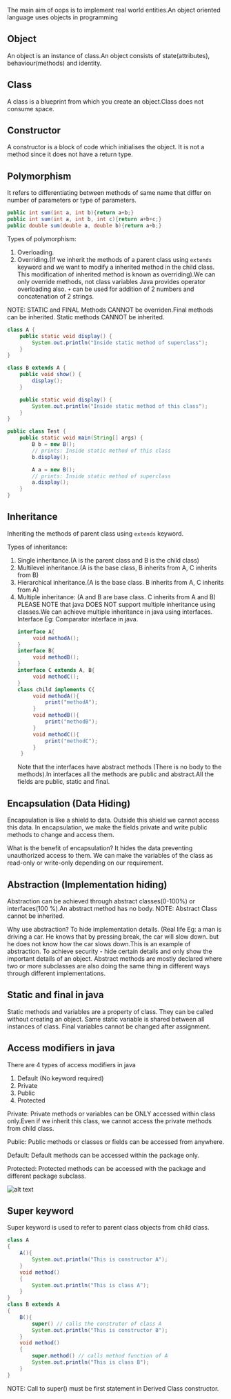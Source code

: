 The main aim of oops is to implement real world entities.An object oriented language uses objects in programming
## Object
An object is an instance of class.An object consists of state(attributes), behaviour(methods) and identity.
## Class
A class is a blueprint from which you create an object.Class does not consume space.
## Constructor
A constructor is a block of code which initialises the object. It is not a method since it does not have a return type. 

## Polymorphism
It refers to differentiating between methods of same name that differ on number of parameters or type of parameters.
```java
public int sum(int a, int b){return a+b;}
public int sum(int a, int b, int c){return a+b+c;}
public double sum(double a, double b){return a+b;}
```
Types of polymorphism:
1) Overloading.
2) Overriding.(If we inherit the methods of a parent class using `extends` keyword and we want to modify a inherited method in the child class. This modification of inherited method is known as overriding).We can only override methods, not class variables
Java provides operator overloading also. `+` can be used for addition of 2 numbers and concatenation of 2 strings. 

NOTE: STATIC and FINAL Methods CANNOT be overriden.Final methods can be inherited. Static methods CANNOT be inherited.
```java
class A {
    public static void display() {
        System.out.println("Inside static method of superclass");
    }
}

class B extends A {
    public void show() {
        display();
    }

    public static void display() {
        System.out.println("Inside static method of this class");
    }
}

public class Test {
    public static void main(String[] args) {
        B b = new B();
        // prints: Inside static method of this class
        b.display();

        A a = new B();
        // prints: Inside static method of superclass
        a.display();
    }
}
```
## Inheritance
Inheriting the methods of parent class using `extends` keyword.

Types of inheritance:
1) Single inheritance.(A is the parent class and B is the child class)
2) Multilevel inheritance.(A is the base class, B inherits from A, C inherits from B)
3) Hierarchical inheritance.(A is the base class. B inherits from A, C inherits from A)
4) Multiple inheritance: (A and B are base class. C inherits from A and B)
   PLEASE NOTE that java DOES NOT support multiple inheritance using classes.We can achieve multiple inheritance in java using interfaces. Interface Eg: Comparator interface in java.
   ```java
   interface A{
        void methodA();
   }
   interface B{
        void methodB();
   }
   interface C extends A, B{
        void methodC();
   }
   class child implements C{
        void methodA(){
            print("methodA");
        }
        void methodB(){
            print("methodB");
        }
        void methodC(){
            print("methodC");
        }
    }
    ```
    Note that the interfaces have abstract methods (There is no body to the methods).In interfaces all the methods are public and abstract.All the fields are public, static and final.
    
## Encapsulation (Data Hiding)
Encapsulation is like a shield to data. Outside this shield we cannot access this data.
In encapsulation, we make the fields private and write public methods to change and access them.

What is the benefit of encapsulation?
It hides the data preventing unauthorized access to them.
We can make the variables of the class as read-only or write-only depending on our requirement.

## Abstraction (Implementation hiding)
Abstraction can be achieved through abstract classes(0-100%) or interfaces(100 %).An abstract method has no body.
NOTE: Abstract Class cannot be inherited.

Why use abstraction?
To hide implementation details. (Real life Eg: a man is driving a car. He knows that by pressing break, the car will slow down. but he does not know how the car slows down.This is an example of abstraction.
To achieve security - hide certain details and only show the important details of an object.
Abstract methods are mostly declared where two or more subclasses are also doing the same thing in different ways through different implementations.

## Static and final in java
Static methods and variables are a property of class. They can be called without creating an object. Same static variable is shared between all instances of class. Final variables cannot be changed after assignment.

## Access modifiers in java
There are 4 types of access modifiers in java
1) Default (No keyword required)
2) Private
3) Public
4) Protected

Private: Private methods or variables can be ONLY accessed within class only.Even if we inherit this class, we cannot access the private methods from child class.

Public: Public methods or classes or fields can be accessed from anywhere.

Default: Default methods can be accessed within the package only.

Protected: Protected methods can be accessed with the package and different package subclass.

![alt text](https://github.com/arhankundu99/Java-oops/blob/master/Access-Modifiers-in-Java.png)

## Super keyword
Super keyword is used to refer to parent class objects from child class.
```java
class A
{   
    A(){
        System.out.println("This is constructor A");
    }
    void method() 
    { 
        System.out.println("This is class A"); 
    } 
} 
class B extends A
{ 
    B(){
        super() // calls the construtor of class A
        System.out.println("This is constructor B");
    }
    void method() 
    { 
        super.method() // calls method function of A
        System.out.println("This is class B"); 
    } 
} 
```
NOTE: Call to super() must be first statement in Derived Class constructor.
